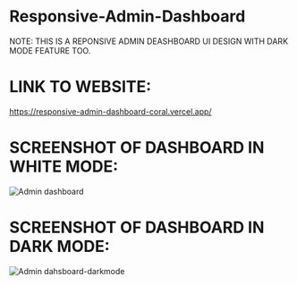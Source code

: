 # Responsive-Admin-Dashboard

NOTE: THIS IS A REPONSIVE ADMIN DEASHBOARD UI DESIGN WITH DARK MODE FEATURE TOO.

# LINK TO WEBSITE:
https://responsive-admin-dashboard-coral.vercel.app/

# SCREENSHOT OF DASHBOARD IN WHITE MODE:
![Admin dashboard](https://github.com/Mitalicops/Responsive-Admin-Dashboard/assets/120451953/965fecab-4bff-4e17-bb89-086a2a57affa)

# SCREENSHOT OF DASHBOARD IN DARK MODE:
![Admin dahsboard-darkmode](https://github.com/Mitalicops/Responsive-Admin-Dashboard/assets/120451953/a7935bcb-c7f1-44e3-b0ec-d7016ae9e44e)
